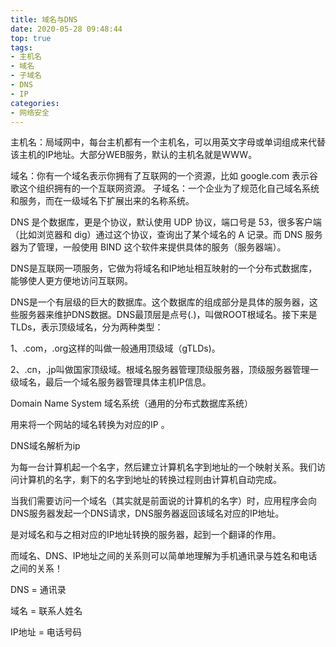 ```yaml
---
title: 域名与DNS
date: 2020-05-28 09:48:44
top: true
tags:
- 主机名
- 域名
- 子域名
- DNS
- IP
categories:
- 网络安全
---
```

主机名：局域网中，每台主机都有一个主机名，可以用英文字母或单词组成来代替该主机的IP地址。大部分WEB服务，默认的主机名就是WWW。
<!--more-->
域名：你有一个域名表示你拥有了互联网的一个资源，比如 google.com 表示谷歌这个组织拥有的一个互联网资源。
子域名：一个企业为了规范化自己域名系统和服务，而在一级域名下扩展出来的名称系统。

DNS 是个数据库，更是个协议，默认使用 UDP 协议，端口号是 53，很多客户端（比如浏览器和 dig）通过这个协议，查询出了某个域名的 A 记录。而 DNS 服务器为了管理，一般使用 BIND 这个软件来提供具体的服务（服务器端）。

DNS是互联网一项服务，它做为将域名和IP地址相互映射的一个分布式数据库，能够使人更方便地访问互联网。

DNS是一个有层级的巨大的数据库。这个数据库的组成部分是具体的服务器，这些服务器来维护DNS数据。DNS最顶层是点号(.)，叫做ROOT根域名。接下来是TLDs，表示顶级域名，分为两种类型：

1、.com，.org这样的叫做一般通用顶级域（gTLDs)。

2、.cn，.jp叫做国家顶级域。根域名服务器管理顶级服务器，顶级服务器管理一级域名，最后一个域名服务器管理具体主机IP信息。

Domain Name System 域名系统（通用的分布式数据库系统）

用来将一个网站的域名转换为对应的IP 。

DNS域名解析为ip

为每一台计算机起一个名字，然后建立计算机名字到地址的一个映射关系。我们访问计算机的名字，剩下的名字到地址的转换过程则由计算机自动完成。

当我们需要访问一个域名（其实就是前面说的计算机的名字）时，应用程序会向DNS服务器发起一个DNS请求，DNS服务器返回该域名对应的IP地址。

是对域名和与之相对应的IP地址转换的服务器，起到一个翻译的作用。

而域名、DNS、IP地址之间的关系则可以简单地理解为手机通讯录与姓名和电话之间的关系！

DNS          =            通讯录

域名          =              联系人姓名

IP地址        =              电话号码